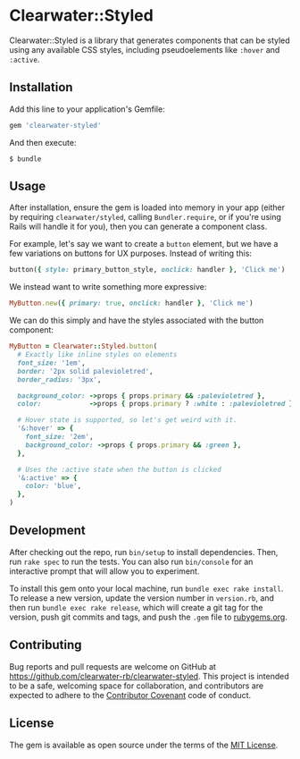 # Clearwater::Styled

Clearwater::Styled is a library that generates components that can be styled using any available CSS styles, including pseudoelements like `:hover` and `:active`.

## Installation

Add this line to your application's Gemfile:

```ruby
gem 'clearwater-styled'
```

And then execute:

    $ bundle

## Usage

After installation, ensure the gem is loaded into memory in your app (either by requiring `clearwater/styled`, calling `Bundler.require`, or if you're using Rails will handle it for you), then you can generate a component class.

For example, let's say we want to create a `button` element, but we have a few variations on buttons for UX purposes. Instead of writing this:

```ruby
button({ style: primary_button_style, onclick: handler }, 'Click me')
```

We instead want to write something more expressive:

```ruby
MyButton.new({ primary: true, onclick: handler }, 'Click me')
```

We can do this simply and have the styles associated with the button component:

```ruby
MyButton = Clearwater::Styled.button(
  # Exactly like inline styles on elements
  font_size: '1em',
  border: '2px solid palevioletred',
  border_radius: '3px',

  background_color: ->props { props.primary && :palevioletred },
  color:            ->props { props.primary ? :white : :palevioletred },

  # Hover state is supported, so let's get weird with it.
  '&:hover' => {
    font_size: '2em',
    background_color: ->props { props.primary && :green },
  },

  # Uses the :active state when the button is clicked
  '&:active' => {
    color: 'blue',
  },
)
```

## Development

After checking out the repo, run `bin/setup` to install dependencies. Then, run `rake spec` to run the tests. You can also run `bin/console` for an interactive prompt that will allow you to experiment.

To install this gem onto your local machine, run `bundle exec rake install`. To release a new version, update the version number in `version.rb`, and then run `bundle exec rake release`, which will create a git tag for the version, push git commits and tags, and push the `.gem` file to [rubygems.org](https://rubygems.org).

## Contributing

Bug reports and pull requests are welcome on GitHub at https://github.com/clearwater-rb/clearwater-styled. This project is intended to be a safe, welcoming space for collaboration, and contributors are expected to adhere to the [Contributor Covenant](http://contributor-covenant.org) code of conduct.


## License

The gem is available as open source under the terms of the [MIT License](http://opensource.org/licenses/MIT).
